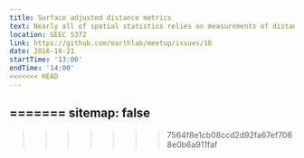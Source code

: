 ```yaml
---
title: Surface adjusted distance metrics
text: Nearly all of spatial statistics relies on measurements of distance, which is often computed as the planar distance from one location to another. Friday, Yi Qiang will present come ongoing work to integrate LiDAR and digital elevation models to compute surface adjusted distances, which may more accurately reflect distances of interest for many physical and biological processes.
location: SEEC S372
link: https://github.com/earthlab/meetup/issues/18
date: 2016-10-21
startTime: '13:00'
endTime: '14:00'
<<<<<<< HEAD
---
```


=======
sitemap: false
---
>>>>>>> 7564f8e1cb08ccd2d92fa67ef7068e0b6a911faf
